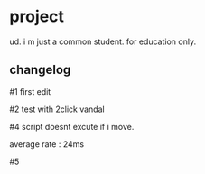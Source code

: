 # project

ud. i m just a common student. for education only. 

## changelog


#1 first edit

#2 test with 2click vandal

#4 script doesnt excute if i move. 

average rate : 24ms

#5
